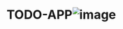 # TODO-APP![image](https://user-images.githubusercontent.com/56314198/162627182-e569c138-e597-4817-a46d-926927c36645.png)
